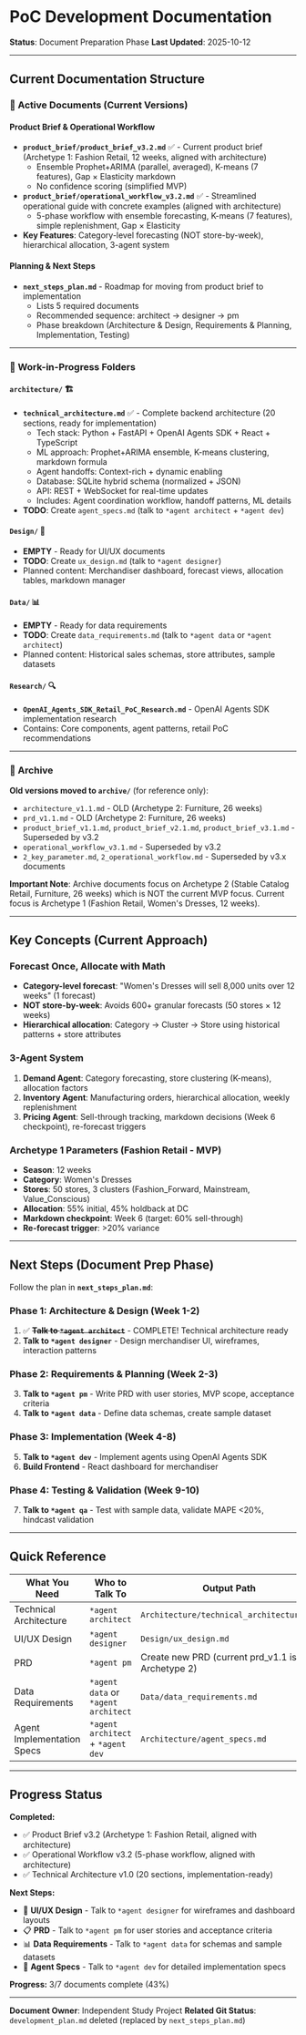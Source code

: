 # PoC Development Documentation

**Status**: Document Preparation Phase
**Last Updated**: 2025-10-12

---

## Current Documentation Structure

### 📁 Active Documents (Current Versions)

#### Product Brief & Operational Workflow
- **`product_brief/product_brief_v3.2.md`** ✅ - Current product brief (Archetype 1: Fashion Retail, 12 weeks, aligned with architecture)
  - Ensemble Prophet+ARIMA (parallel, averaged), K-means (7 features), Gap × Elasticity markdown
  - No confidence scoring (simplified MVP)
- **`product_brief/operational_workflow_v3.2.md`** ✅ - Streamlined operational guide with concrete examples (aligned with architecture)
  - 5-phase workflow with ensemble forecasting, K-means (7 features), simple replenishment, Gap × Elasticity
- **Key Features**: Category-level forecasting (NOT store-by-week), hierarchical allocation, 3-agent system

#### Planning & Next Steps
- **`next_steps_plan.md`** - Roadmap for moving from product brief to implementation
  - Lists 5 required documents
  - Recommended sequence: architect → designer → pm
  - Phase breakdown (Architecture & Design, Requirements & Planning, Implementation, Testing)

---

### 📁 Work-in-Progress Folders

#### `architecture/` 🏗️
- **`technical_architecture.md`** ✅ - Complete backend architecture (20 sections, ready for implementation)
  - Tech stack: Python + FastAPI + OpenAI Agents SDK + React + TypeScript
  - ML approach: Prophet+ARIMA ensemble, K-means clustering, markdown formula
  - Agent handoffs: Context-rich + dynamic enabling
  - Database: SQLite hybrid schema (normalized + JSON)
  - API: REST + WebSocket for real-time updates
  - Includes: Agent coordination workflow, handoff patterns, ML details
- **TODO**: Create `agent_specs.md` (talk to `*agent architect` + `*agent dev`)

#### `Design/` 🎨
- **EMPTY** - Ready for UI/UX documents
- **TODO**: Create `ux_design.md` (talk to `*agent designer`)
- Planned content: Merchandiser dashboard, forecast views, allocation tables, markdown manager

#### `Data/` 📊
- **EMPTY** - Ready for data requirements
- **TODO**: Create `data_requirements.md` (talk to `*agent data` or `*agent architect`)
- Planned content: Historical sales schemas, store attributes, sample datasets

#### `Research/` 🔍
- **`OpenAI_Agents_SDK_Retail_PoC_Research.md`** - OpenAI Agents SDK implementation research
- Contains: Core components, agent patterns, retail PoC recommendations

---

### 📁 Archive

**Old versions moved to `archive/`** (for reference only):
- `architecture_v1.1.md` - OLD (Archetype 2: Furniture, 26 weeks)
- `prd_v1.1.md` - OLD (Archetype 2: Furniture, 26 weeks)
- `product_brief_v1.1.md`, `product_brief_v2.1.md`, `product_brief_v3.1.md` - Superseded by v3.2
- `operational_workflow_v3.1.md` - Superseded by v3.2
- `2_key_parameter.md`, `2_operational_workflow.md` - Superseded by v3.x documents

**Important Note**: Archive documents focus on Archetype 2 (Stable Catalog Retail, Furniture, 26 weeks) which is NOT the current MVP focus. Current focus is Archetype 1 (Fashion Retail, Women's Dresses, 12 weeks).

---

## Key Concepts (Current Approach)

### Forecast Once, Allocate with Math
- **Category-level forecast**: "Women's Dresses will sell 8,000 units over 12 weeks" (1 forecast)
- **NOT store-by-week**: Avoids 600+ granular forecasts (50 stores × 12 weeks)
- **Hierarchical allocation**: Category → Cluster → Store using historical patterns + store attributes

### 3-Agent System
1. **Demand Agent**: Category forecasting, store clustering (K-means), allocation factors
2. **Inventory Agent**: Manufacturing orders, hierarchical allocation, weekly replenishment
3. **Pricing Agent**: Sell-through tracking, markdown decisions (Week 6 checkpoint), re-forecast triggers

### Archetype 1 Parameters (Fashion Retail - MVP)
- **Season**: 12 weeks
- **Category**: Women's Dresses
- **Stores**: 50 stores, 3 clusters (Fashion_Forward, Mainstream, Value_Conscious)
- **Allocation**: 55% initial, 45% holdback at DC
- **Markdown checkpoint**: Week 6 (target: 60% sell-through)
- **Re-forecast trigger**: >20% variance

---

## Next Steps (Document Prep Phase)

Follow the plan in **`next_steps_plan.md`**:

### Phase 1: Architecture & Design (Week 1-2)
1. ✅ **~~Talk to `*agent architect`~~** - COMPLETE! Technical architecture ready
2. **Talk to `*agent designer`** - Design merchandiser UI, wireframes, interaction patterns

### Phase 2: Requirements & Planning (Week 2-3)
3. **Talk to `*agent pm`** - Write PRD with user stories, MVP scope, acceptance criteria
4. **Talk to `*agent data`** - Define data schemas, create sample dataset

### Phase 3: Implementation (Week 4-8)
5. **Talk to `*agent dev`** - Implement agents using OpenAI Agents SDK
6. **Build Frontend** - React dashboard for merchandiser

### Phase 4: Testing & Validation (Week 9-10)
7. **Talk to `*agent qa`** - Test with sample data, validate MAPE <20%, hindcast validation

---

## Quick Reference

| What You Need | Who to Talk To | Output Path |
|---------------|----------------|-------------|
| Technical Architecture | `*agent architect` | `Architecture/technical_architecture.md` |
| UI/UX Design | `*agent designer` | `Design/ux_design.md` |
| PRD | `*agent pm` | Create new PRD (current prd_v1.1 is Archetype 2) |
| Data Requirements | `*agent data` or `*agent architect` | `Data/data_requirements.md` |
| Agent Implementation Specs | `*agent architect` + `*agent dev` | `Architecture/agent_specs.md` |

---

## Progress Status

**Completed:**
- ✅ Product Brief v3.2 (Archetype 1: Fashion Retail, aligned with architecture)
- ✅ Operational Workflow v3.2 (5-phase workflow, aligned with architecture)
- ✅ Technical Architecture v1.0 (20 sections, implementation-ready)

**Next Steps:**
- 🎨 **UI/UX Design** - Talk to `*agent designer` for wireframes and dashboard layouts
- 📋 **PRD** - Talk to `*agent pm` for user stories and acceptance criteria
- 📊 **Data Requirements** - Talk to `*agent data` for schemas and sample datasets
- 🤖 **Agent Specs** - Talk to `*agent dev` for detailed implementation specs

**Progress:** 3/7 documents complete (43%)

---

**Document Owner**: Independent Study Project
**Related Git Status**: `development_plan.md` deleted (replaced by `next_steps_plan.md`)
